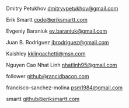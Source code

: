 
Dmitry Petukhov <dmitryvpetukhov@gmail.com>

Erik Smartt <code@eriksmartt.com>

Evgeniy Baraniuk <ev.baraniuk@gmail.com>

Juan B. Rodriguez <jbrodriguez@gmail.com>

Kaishley <kklingachetti@msn.com>

Nguyen Cao Nhat Linh <nhatlinh95@gmail.com>

follower <github@rancidbacon.com>

francisco-sanchez-molina <psm1984@gmail.com>

smartt <github@eriksmartt.com>
